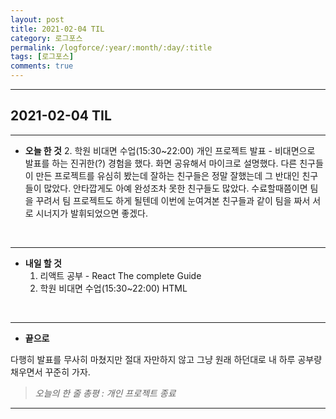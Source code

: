 ```yaml
---
layout: post
title: 2021-02-04 TIL
category: 로그포스
permalink: /logforce/:year/:month/:day/:title
tags: [로그포스]
comments: true
---
```


---

## 2021-02-04 TIL

---

- **오늘 한 것**
  2. 학원 비대면 수업(15:30~22:00) 개인 프로젝트 발표 - 비대면으로 발표를 하는 진귀한(?) 경험을 했다. 화면 공유해서 마이크로 설명했다. 다른 친구들이 만든 프로젝트를 유심히 봤는데 잘하는 친구들은 정말 잘했는데 그 반대인 친구들이 많았다. 안타깝게도 아예 완성조차 못한 친구들도 많았다. 수료할때쯤이면 팀을 꾸려서 팀 프로젝트도 하게 될텐데 이번에 눈여겨본 친구들과 같이 팀을 짜서 서로 시너지가 발휘되었으면 좋겠다.  

<br>

---

- **내일 할 것**
  1. 리액트 공부 - React The complete Guide
  2. 학원 비대면 수업(15:30~22:00) HTML

<br>

---

- **끝으로**

다행히 발표를 무사히 마쳤지만 절대 자만하지 않고 그냥 원래 하던대로 내 하루 공부량 채우면서 꾸준히 가자.

> _오늘의 한 줄 총평 : 개인 프로젝트 종료_

---
